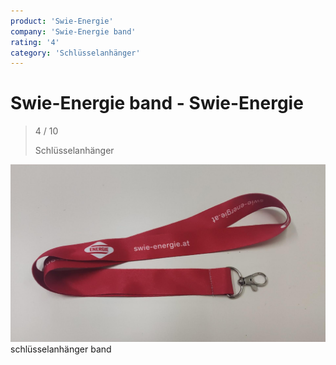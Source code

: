 ```yaml
---
product: 'Swie-Energie'
company: 'Swie-Energie band'
rating: '4'
category: 'Schlüsselanhänger'
---
```


# Swie-Energie band - Swie-Energie
>
> 4 / 10
>
> Schlüsselanhänger

![Swie-Energie](./assets/swie-energie-band-swie-energie-fc0cac8a-0e22-43e5-aa59-84b79bd90368.jpg)
schlüsselanhänger band
